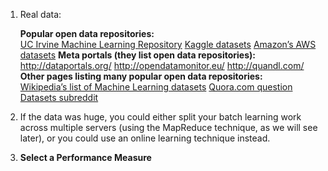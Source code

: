 1. Real data: 

    **Popular open data repositories:**  
        [UC Irvine Machine Learning Repository](http://archive.ics.uci.edu/ml/index.php)
        [Kaggle datasets](https://www.kaggle.com/datasets)
        [Amazon’s AWS datasets](https://aws.amazon.com/fr/datasets/)
    **Meta portals (they list open data repositories):**  
        http://dataportals.org/
        http://opendatamonitor.eu/
        http://quandl.com/
    **Other pages listing many popular open data repositories:**  
        [Wikipedia’s list of Machine Learning datasets](https://en.wikipedia.org/wiki/List_of_datasets_for_machine_learning_research)
        [Quora.com question](https://www.quora.com/Where-can-I-find-large-datasets-open-to-the-public)
        [Datasets subreddit](https://www.quora.com/Where-can-I-find-large-datasets-open-to-the-public)

2. If the data was huge, you could either split your batch learning work across multiple servers (using the MapReduce technique, as we will see later), or you could use an online learning technique instead.

3. **Select a Performance Measure**
